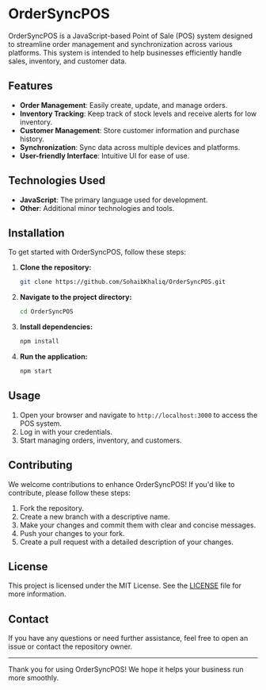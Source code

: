 # OrderSyncPOS

OrderSyncPOS is a JavaScript-based Point of Sale (POS) system designed to streamline order management and synchronization across various platforms. This system is intended to help businesses efficiently handle sales, inventory, and customer data.

## Features

- **Order Management**: Easily create, update, and manage orders.
- **Inventory Tracking**: Keep track of stock levels and receive alerts for low inventory.
- **Customer Management**: Store customer information and purchase history.
- **Synchronization**: Sync data across multiple devices and platforms.
- **User-friendly Interface**: Intuitive UI for ease of use.

## Technologies Used

- **JavaScript**: The primary language used for development.
- **Other**: Additional minor technologies and tools.

## Installation

To get started with OrderSyncPOS, follow these steps:

1. **Clone the repository:**

    ```sh
    git clone https://github.com/SohaibKhaliq/OrderSyncPOS.git
    ```

2. **Navigate to the project directory:**

    ```sh
    cd OrderSyncPOS
    ```

3. **Install dependencies:**

    ```sh
    npm install
    ```

4. **Run the application:**

    ```sh
    npm start
    ```

## Usage

1. Open your browser and navigate to `http://localhost:3000` to access the POS system.
2. Log in with your credentials.
3. Start managing orders, inventory, and customers.

## Contributing

We welcome contributions to enhance OrderSyncPOS! If you'd like to contribute, please follow these steps:

1. Fork the repository.
2. Create a new branch with a descriptive name.
3. Make your changes and commit them with clear and concise messages.
4. Push your changes to your fork.
5. Create a pull request with a detailed description of your changes.

## License

This project is licensed under the MIT License. See the [LICENSE](LICENSE) file for more information.

## Contact

If you have any questions or need further assistance, feel free to open an issue or contact the repository owner.

---

Thank you for using OrderSyncPOS! We hope it helps your business run more smoothly.

